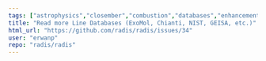 ```yaml
---
tags: ["astrophysics","closember","combustion","databases","enhancement","exoplanets","help-wanted","hitemp","hitran","infrared","plasma","plasma-physics","radiation","spectra","spectroscopy","💡gsoc","🤔🤔."]
title: "Read more Line Databases (ExoMol, Chianti, NIST, GEISA, etc.)"
html_url: "https://github.com/radis/radis/issues/34"
user: "erwanp"
repo: "radis/radis"
---
```


